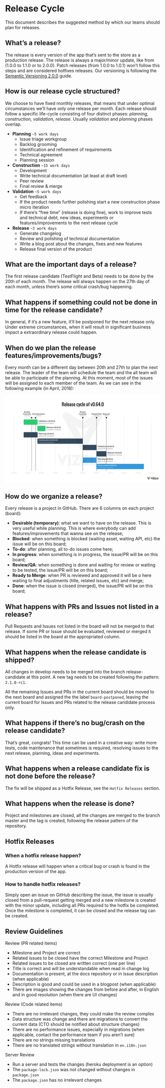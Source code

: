# Release Cycle

This document describes the suggested method by which our teams should plan for releases.

## What’s a release?

The release is every version of the app that’s sent to the store as a production release. The release is always a major/minor update, like from \(1.0.0 to 1.1.0 or to 2.0.0\). Patch releases \(from 1.0.0 to 1.0.1\) won’t follow this steps and are considered hotfixes releases. Our versioning is following the [Semantic Versioning 2.0.0](https://semver.org/) guide.

## How is our release cycle structured?

We choose to have fixed monthly releases, that means that under optimal circumstances we’ll have only one release per month. Each release should follow a specific life-cycle consisting of four distinct phases: _planning, construction, validation, release._ Usually _validation_ and _planning_ phases overlap.

* **Planning** `~5 work days`
  * Issue triage workgroup
  * Backlog grooming
  * Identification and refinement of requirements
  * Technical agreement
  * Planning session
* **Construction** `~15 work days`
  * Development
  * Write technical documentation \(at least at draft level\)
  * Peer review
  * Final review & merge
* **Validation** `~5 work days`
  * Get feedback
  * If the product needs further polishing start a new construction phase micro iteration
  * If there’s “free time” \(release is doing fine\), work to improve tests and technical debt, new ideas, experiments or features/improvements to the next release cycle
* **Release** `~3 work days`
  * Generate changelog
  * Review and polishing of technical documentation
  * Write a blog post about the changes, fixes and new features
  * Release final version of the product

## What are the important days of a release?

The first release candidate \(TestFlight and Beta\) needs to be done by the 20th of each month. The release will always happen on the 27th day of each month, unless there’s some critical crash/bug happening.

## What happens if something could not be done in time for the release candidate?

In general, if it’s a new feature, it’ll be postponed for the next release only. Under extreme circumstances, when it will result in significant business impact a extraordinary release could happen.

## When do we plan the release features/improvements/bugs?

Every month can be a different day between 20th and 27th to plan the next release. The leader of the team will schedule the team and the all team will be able to participate of the planning. At this moment, most of the issues will be assigned to each member of the team. As we can see in the following example \(in April, 2018\):

![chart](../.gitbook/assets/release-cycle.png)

## How do we organize a release?

Every release is a project in GitHub. There are 6 columns on each project \(board\):

* **Desirable \(temporary\)**: what we want to have on the release. This is very useful while planning. This is where everybody can add features/improvements that wanna see on the release;
* **Blocked**: when something is blocked \(waiting asset, waiting API, etc\) the issue will be on this board;
* **To-do**: after planning, all to-do issues come here;
* **In progress**: when something is in progress, the issue/PR will be on this board;
* **Review/QA**: when something is done and waiting for review or waiting to be tested, the issue/PR will be on this board;
* **Ready to Merge**: when PR is reviewed and approved it will be o here waiting to final adjustments \(title, related issues, etc\) and merge;
* **Done**: when the issue is closed \(merged\), the issue/PR will be on this board;

## What happens with PRs and Issues not listed in a release?

Pull Requests and Issues not listed in the board will not be merged to that release. If some PR or Issue should be evaluated, reviewed or merged it should be listed in the board at the appropriated column.

## What happens when the release candidate is shipped?

All changes in develop needs to be merged into the branch release-candidate at this point. A new tag needs to be created following the pattern: `2.1.0-rc1`.

All the remaining Issues and PRs in the current board should be moved to the next board and assigned the the label `board-postponed`, leaving the current board for Issues and PRs related to the release candidate process only.

## What happens if there’s no bug/crash on the release candidate?

That’s great, congrats! This time can be used in a creative way: write more tests, code maintenance that sometimes is required, resolving issues to the next release, planning, ideas and experiments.

## What happens when a release candidate fix is not done before the release?

The fix will be shipped as a Hotfix Release, see the `Hotfix Releases` section.

## What happens when the release is done?

Project and milestones are closed, all the changes are merged to the branch master and the tag is created, following the release pattern of the repository.

## Hotfix Releases

### When a hotfix release happen?

A Hotfix release will happen when a critical bug or crash is found in the production version of the app.

### How to handle hotfix releases?

Simply open an issue on GitHub describing the issue, the issue is usually closed from a pull-request getting merged and a new milestone is created with the minor update, including all PRs required to the hotfix be completed. Once the milestone is completed, it can be closed and the release tag can be created.

## Review Guidelines

Review \(PR related items\)

* Milestone and Project are correct
* Related issues to be closed have the correct Milestone and Project
* Related issues to be closed are written correct \(one per line\)
* Title is correct and will be understandable when read in change log
* Documentation is present, at the docs repository or in issue description \(when applicable\)
* Description is good and could be used in a blogpost \(when applicable\)
* There are images showing the changes from before and after, in English and in good resolution \(when there are UI changes\)

Review \(Code related items\)

* There are no irrelevant changes, they could make the review complex
* Data structure was change and there are migrations to convert the current data \(CTO should be notified about structure changes\)
* There are no performance issues, especially in migrations \(when applicable, contact the performance team if you aren’t sure\)
* There are no strings missing translations
* There are no translated strings without translation in `en.i18n.json`

Server Review

* Run a server and tests the changes \(heroku deployment is an option\)
* The `package-lock.json` was not changed without changes in `package.json`
* The `package.json` has no irrelevant changes

